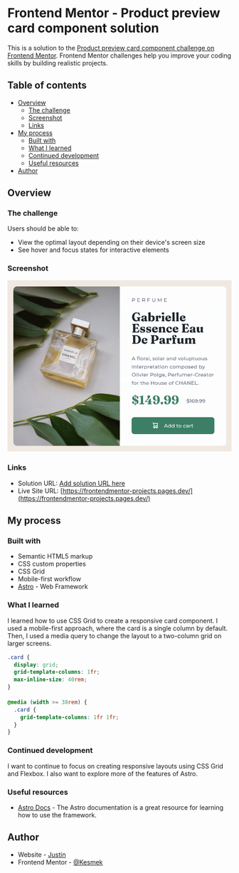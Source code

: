 # Frontend Mentor - Product preview card component solution

This is a solution to the
[Product preview card component challenge on Frontend Mentor](https://www.frontendmentor.io/challenges/product-preview-card-component-GO7UmttRfa).
Frontend Mentor challenges help you improve your coding skills by building
realistic projects.

## Table of contents

- [Overview](#overview)
  - [The challenge](#the-challenge)
  - [Screenshot](#screenshot)
  - [Links](#links)
- [My process](#my-process)
  - [Built with](#built-with)
  - [What I learned](#what-i-learned)
  - [Continued development](#continued-development)
  - [Useful resources](#useful-resources)
- [Author](#author)

## Overview

### The challenge

Users should be able to:

- View the optimal layout depending on their device's screen size
- See hover and focus states for interactive elements

### Screenshot

![screenshot](./preview.png)

### Links

- Solution URL: [Add solution URL here](https://your-solution-url.com)
- Live Site URL:
  [https://frontendmentor-projects.pages.dev/](https://frontendmentor-projects.pages.dev/)

## My process

### Built with

- Semantic HTML5 markup
- CSS custom properties
- CSS Grid
- Mobile-first workflow
- [Astro](https://astro.build/) - Web Framework

### What I learned

I learned how to use CSS Grid to create a responsive card component. I used a
mobile-first approach, where the card is a single column by default. Then, I
used a media query to change the layout to a two-column grid on larger screens.

```css
.card {
  display: grid;
  grid-template-columns: 1fr;
  max-inline-size: 40rem;
}

@media (width >= 38rem) {
  .card {
    grid-template-columns: 1fr 1fr;
  }
}
```

### Continued development

I want to continue to focus on creating responsive layouts using CSS Grid and
Flexbox. I also want to explore more of the features of Astro.

### Useful resources

- [Astro Docs](https://docs.astro.build/en/getting-started/) - The Astro
  documentation is a great resource for learning how to use the framework.

## Author

- Website - [Justin](https://github.com/Kesmek/)
- Frontend Mentor - [@Kesmek](https://www.frontendmentor.io/profile/Kesmek)
